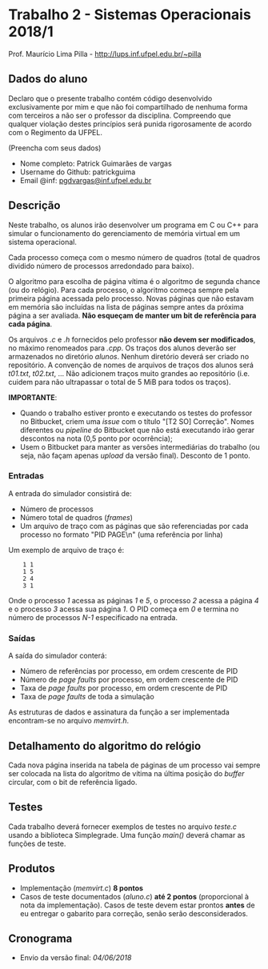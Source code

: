 # Trabalho 2 - Sistemas Operacionais 2018/1
Prof. Maurício Lima Pilla - http://lups.inf.ufpel.edu.br/~pilla

## Dados do aluno

Declaro que o presente trabalho contém código desenvolvido exclusivamente por mim e que não foi compartilhado de nenhuma forma com terceiros a não ser o professor da disciplina. Compreendo que qualquer violação destes princípios será punida rigorosamente de acordo com o Regimento da UFPEL.

(Preencha com seus dados)

- Nome completo: Patrick Guimarães de vargas	
- Username do Github: patrickguima
- Email @inf: pgdvargas@inf.ufpel.edu.br

## Descrição

Neste trabalho, os alunos irão desenvolver um programa em C ou C++ para simular o funcionamento do gerenciamento de memória virtual em um sistema operacional.

Cada processo começa com o mesmo número de quadros (total de quadros dividido número de processos arredondado para baixo).

O algoritmo para escolha de página vítima é o algoritmo de segunda chance (ou do relógio). Para cada processo, o algoritmo começa sempre pela primeira página acessada pelo processo. Novas páginas que não estavam em memória são incluídas na lista de páginas sempre antes da próxima página a ser avaliada. **Não esqueçam de manter um bit de referência para cada página**. 

Os arquivos _.c_ e _.h_ fornecidos pelo professor **não devem ser modificados**, no máximo renomeados para _.cpp_. Os traços dos alunos deverão ser armazenados no diretório _alunos_. Nenhum diretório deverá ser criado no repositório. A convenção de nomes de arquivos de traços dos alunos será _t01.txt_, _t02.txt_, ... Não adicionem traços muito grandes ao repositório (i.e. cuidem para não ultrapassar o total de 5 MiB para todos os traços).

**IMPORTANTE**: 

- Quando o trabalho estiver pronto e executando os testes do professor no Bitbucket, criem uma _issue_ com o título "[T2 SO] Correção". Nomes diferentes ou _pipeline_ do Bitbucket que não está executando irão gerar descontos na nota (0,5 ponto por ocorrência); 
- Usem o Bitbucket para manter as versões intermediárias do trabalho (ou seja, não façam apenas _upload_ da versão final). Desconto de 1 ponto. 


### Entradas

A entrada do simulador consistirá de:

- Número de processos
- Número total de quadros (_frames_)
- Um arquivo de traço com as páginas que são referenciadas por cada processo no formato "PID PAGE\n" (uma referência por linha)

Um exemplo de arquivo de traço é:

        1 1
        1 5
        2 4
        3 1

Onde o processo _1_ acessa as páginas _1_ e _5_, o processo _2_ acessa a página _4_ e o processo _3_ acessa sua página _1_. O PID começa em _0_ e termina no número de processos _N-1_ especificado na entrada.

### Saídas 

A saída do simulador conterá:

- Número de referências por processo, em ordem crescente de PID
- Número de _page faults_ por processo, em ordem crescente de PID
- Taxa de _page faults_ por processo, em ordem crescente de PID
- Taxa de _page faults_ de toda a simulação

As estruturas de dados e assinatura da função a ser implementada encontram-se no arquivo _memvirt.h_.


## Detalhamento do algoritmo do relógio

Cada nova página inserida na tabela de páginas de um processo vai sempre ser colocada na lista do algoritmo de vítima na última posição do _buffer_ circular, com o bit de referência ligado.

## Testes

Cada trabalho deverá fornecer exemplos de testes no arquivo *teste.c* usando a biblioteca Simplegrade. Uma função *main()* deverá chamar as funções de teste. 

## Produtos

* Implementação (*memvirt.c*) **8 pontos**
* Casos de teste documentados (*aluno.c*) **até 2 pontos** (proporcional à nota da implementação). Casos de teste devem estar prontos **antes** de eu entregar o gabarito para correção, senão serão desconsiderados.

## Cronograma

* Envio da versão final: _04/06/2018_ 

